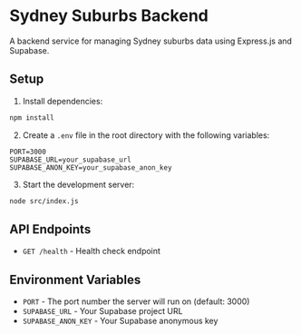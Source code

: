 # Sydney Suburbs Backend

A backend service for managing Sydney suburbs data using Express.js and Supabase.

## Setup

1. Install dependencies:
```bash
npm install
```

2. Create a `.env` file in the root directory with the following variables:
```
PORT=3000
SUPABASE_URL=your_supabase_url
SUPABASE_ANON_KEY=your_supabase_anon_key
```

3. Start the development server:
```bash
node src/index.js
```

## API Endpoints

- `GET /health` - Health check endpoint

## Environment Variables

- `PORT` - The port number the server will run on (default: 3000)
- `SUPABASE_URL` - Your Supabase project URL
- `SUPABASE_ANON_KEY` - Your Supabase anonymous key 